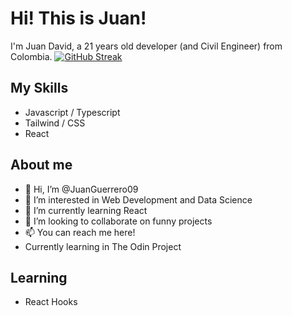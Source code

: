 # Hi! This is Juan!
I'm Juan David, a 21 years old developer (and Civil Engineer) from Colombia.
[![GitHub Streak](https://streak-stats.demolab.com/?user=JuanGuerrero09)](https://git.io/streak-stats)

## My Skills
- Javascript / Typescript
- Tailwind / CSS
- React

## About me


- 👋 Hi, I’m @JuanGuerrero09
- 👀 I’m interested in Web Development and Data Science
- 🌱 I’m currently learning React
- 💞️ I’m looking to collaborate on funny projects
- 📫 You can reach me here!
- Currently learning in The Odin Project

## Learning

- React Hooks

<!--START_SECTION:waka-->
<!--END_SECTION:waka-->


<!---
JuanGuerrero09/JuanGuerrero09 is a ✨ special ✨ repository because its `README.md` (this file) appears on your GitHub profile.
You can click the Preview link to take a look at your changes.
--->
